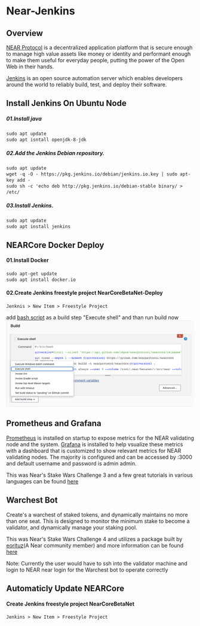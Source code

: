 # Near-Jenkins

## Overview

 [NEAR Protocol](https://near.org/) is a decentralized application platform that is secure enough to manage high value assets like money or identity and performant enough to make them useful for everyday people, putting the power of the Open Web in their hands.
 
 [Jenkins](https://www.jenkins.io/) is an open source automation server which enables developers around the world to reliably build, test, and deploy their software.
## Install Jenkins On Ubuntu Node
  ##### 01.Install java
    sudo apt update 
    sudo apt isntall openjdk-8-jdk

  ##### 02.Add the Jenkins Debian repository.
    sudo apt update
    wget -q -O - https://pkg.jenkins.io/debian/jenkins.io.key | sudo apt-key add -
    sudo sh -c 'echo deb http://pkg.jenkins.io/debian-stable binary/ > /etc/
  ##### 03.Install Jenkins.
    sudo apt update
    sudo apt install jenkins
## NEARCore Docker Deploy
####    01.Install Docker  
    sudo apt-get update
    sudo apt install docker.io
####    02.Create Jenkins freestyle project NearCoreBetaNet-Deploy
    Jenknis > New Item > Freestyle Project
   add [bash script](https://github.com/minstr22/nearcore-ci-cd/blob/master/Scripts/NearCoreBetaNet-Deploy.sh) as a build step "Execute shell" and than run build now
   ![Screenshot](deploy.png)

## Prometheus and Grafana
[Prometheus](https://prometheus.io/) is installed on startup to expose metrics for the NEAR validating node and the system. [Grafana](https://grafana.com/) is installed to help vsualize these metrics with a dashboard that is customized to show relevant metrics for NEAR validating nodes. The majority is configured and can be accessed by :3000 and default username and password is admin admin.

This was Near's Stake Wars Challenge 3 and a few great tutorials in various languages can be found [here](https://github.com/nearprotocol/stakewars/blob/master/challenges/challenge003.md/) 

## Warchest Bot
Create's a warchest of staked tokens, and dynamically maintains no more than one seat. This is designed to monitor the minimum stake to become a validator, and dynamically manage your staking pool.

This was Near's Stake Wars Challenge 4 and utilizes a package built by [eorituz](https://github.com/eorituz)(A Near community member) and more information can be found [here](https://github.com/nearprotocol/stakewars/blob/master/challenges/challenge004.md/)

Note: Currently the user would have to ssh into the validator machine and login to NEAR near login for the Warchest bot to operate correctly

## Automaticly Update NEARCore
####    Create Jenkins freestyle project NearCoreBetaNet
    Jenkins > New Item > Freestyle Project

